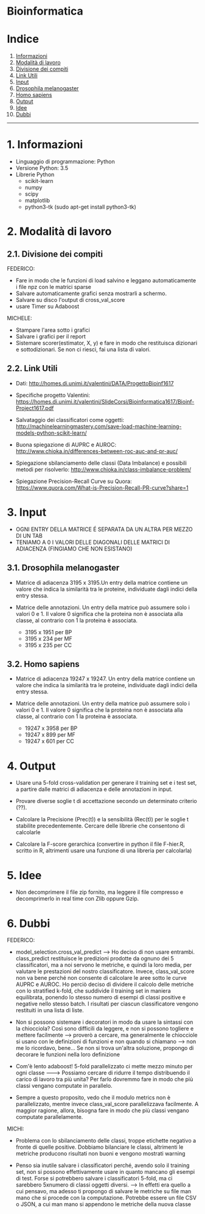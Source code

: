 Bioinformatica
================

# Indice

1. [Informazioni](#1-informazioni)
2. [Modalità di lavoro](#2-modalità-di-lavoro)
  1. [Divisione dei compiti](#21-divisione-dei-compiti)
  2. [Link Utili](#22-link-utili)
3. [Input](#3-input)
  1. [Drosophila melanogaster](#31-drosophila-melanogaster)
  2. [Homo sapiens](#32-homo-sapiens)
4. [Output](#4-output)
5. [Idee](#5-idee)
6. [Dubbi](#6-dubbi)


-----------------

# 1. Informazioni

- Linguaggio di programmazione: Python
- Versione Python: 3.5
- Librerie Python
    - scikit-learn
    - numpy
    - scipy
    - matplotlib
    - python3-tk (sudo apt-get install python3-tk) 

# 2. Modalità di lavoro

## 2.1. Divisione dei compiti

FEDERICO:

- Fare in modo che le funzioni di load salvino e leggano automaticamente i file npz con le matrici sparse
- Salvare automaticamente grafici senza mostrarli a schermo.
- Salvare su disco l'output di cross_val_score
- usare Timer su Adaboost

MICHELE:

- Stampare l'area sotto i grafici
- Salvare i grafici per il report
- Sistemare scorer(estimator, X, y) e fare in modo che restituisca dizionari e sottodizionari. Se non ci riesci, fai una lista di valori. 

## 2.2. Link Utili

- Dati: http://homes.di.unimi.it/valentini/DATA/ProgettoBioinf1617

- Specifiche progetto Valentini: https://homes.di.unimi.it/valentini/SlideCorsi/Bioinformatica1617/Bioinf-Project1617.pdf

- Salvataggio dei classificatori come oggetti: http://machinelearningmastery.com/save-load-machine-learning-models-python-scikit-learn/

- Buona spiegazione di AUPRC e AUROC: http://www.chioka.in/differences-between-roc-auc-and-pr-auc/

- Spiegazione sbilanciamento delle classi (Data Imbalance) e possibili metodi per risolverlo: http://www.chioka.in/class-imbalance-problem/

- Spiegazione Precision-Recall Curve su Quora: https://www.quora.com/What-is-Precision-Recall-PR-curve?share=1


# 3. Input

- OGNI ENTRY DELLA MATRICE É SEPARATA DA UN ALTRA PER MEZZO DI UN TAB
- TENIAMO A 0 I VALORI DELLE DIAGONALI DELLE MATRICI DI ADIACENZA (FINGIAMO CHE NON ESISTANO)


## 3.1. Drosophila melanogaster

- Matrice di adiacenza 3195 x 3195.Un entry della matrice contiene un valore che indica la similarità tra le proteine, individuate dagli indici della entry stessa.

- Matrice delle annotazioni. Un entry della matrice può assumere solo i valori 0 e 1. Il valore 0 significa che la proteina non è associata alla classe, al contrario con 1 la proteina è associata.
    - 3195 x 1951 per BP
    - 3195 x 234 per MF
    - 3195 x 235 per CC

## 3.2. Homo sapiens

- Matrice di adiacenza 19247 x 19247. Un entry della matrice contiene un valore che indica la similarità tra le proteine, individuate dagli indici della entry stessa.

- Matrice delle annotazioni. Un entry della matrice può assumere solo i valori 0 e 1. Il valore 0 significa che la proteina non è associata alla classe, al contrario con 1 la proteina è associata.
    - 19247 x 3958 per BP
    - 19247 x 899 per MF
    - 19247 x 601 per CC

# 4. Output

- Usare una 5-fold cross-validation per generare il training set e i test set, a partire dalle matrici di adiacenza e delle annotazioni in input.

- Provare diverse soglie t di accettazione secondo un determinato criterio (??).

- Calcolare la Precisione (Prec(t)) e la sensibilità (Rec(t)) per le soglie t stabilite precedentemente. Cercare delle librerie che consentono di calcolarle

- Calcolare la F-score gerarchica (convertire in python il file F-hier.R, scritto in R, altrimenti usare una funzione di una libreria per calcolarla)

# 5. Idee

- Non decomprimere il file zip fornito, ma leggere il file compresso e decomprimerlo in real time con Zlib oppure Gzip.



# 6. Dubbi

FEDERICO:

- model_selection.cross_val_predict --> Ho deciso di non usare entrambi. class_predict restituisce le predizioni prodotte da ognuno dei 5 classificatori, ma a noi servono le metriche, e quindi la loro media, per valutare le prestazioni del nostro classificatore.
Invece, class_val_score non va bene perché non consente di calcolare le aree sotto le curve AUPRC e AUROC.
Ho perciò deciso di dividere il calcolo delle metriche con lo stratified k-fold, che suddivide il training set in maniera equilibrata, ponendo lo stesso numero di esempi di classi positive e negative nello stesso batch.
I risultati per ciascun classificatore vengono restituiti in una lista di liste.

- Non si possono sistemare i decoratori in modo da usare la sintassi con la chiocciola? Così sono difficili da leggere, e non si possono togliere e mettere facilmente --> proverò a cercare, ma generalmente le chiocciole si usano con le definizioni di funzioni e non quando si chiamano --> non me lo ricordavo, bene... Se non si trova un'altra soluzione, propongo di decorare le funzioni nella loro definizione

- Com'è lento adaboost! 5-fold parallelizzato ci mette mezzo minuto per ogni classe ---> Possiamo cercare di ridurre il tempo distribuendo il carico di lavoro tra più unita? Per farlo dovremmo fare in modo che più classi vengano computate in parallelo.

- Sempre a questo proposito, vedo che il modulo metrics non è parallelizzato, mentre invece class_val_score parallelizzava facilmente. A maggior ragione, allora, bisogna fare in modo che più classi vengano computate parallelamente.

MICHI:

- Problema con lo sbilanciamento delle classi, troppe etichette negativo a fronte di quelle positive. Dobbiamo bilanciare le classi, altrimenti le metriche producono
risultati non buoni e vengono mostrati warning

- Penso sia inutile salvare i classificatori perché, avendo solo il training set, non si possono effettivamente usare in quanto mancano gli esempi di test.
Forse si potrebbero salvare i classificatori 5-fold, ma ci sarebbero 5xnumero di classi oggetti diversi. --> In effetti era quello a cui pensavo, ma adesso ti propongo di salvare le metriche su file man mano che si procede con la computazione. Potrebbe essere un file CSV o JSON, a cui man mano si appendono le metriche della nuova classe
